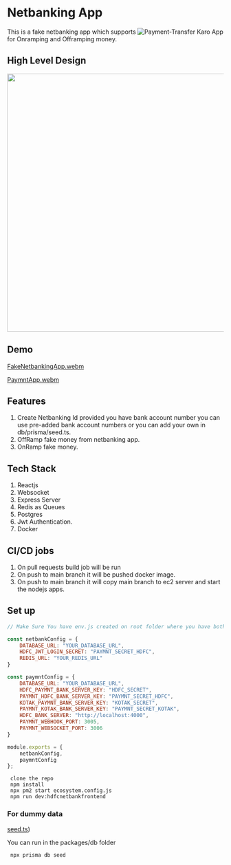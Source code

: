 # Netbanking App

This is a fake netbanking app which supports ![Payment-Transfer Karo App](https://github.com/Arunshaik2001/Paymnt-Transfer-karo) for Onramping and Offramping money.

## High Level Design

<img src=https://github.com/Arunshaik2001/Netbanking/assets/50947867/7610ff0e-4bbf-4baf-9f2c-c057fcc28392 height=600px />

## Demo

[FakeNetbankingApp.webm](https://github.com/Arunshaik2001/Netbanking/assets/50947867/157f1734-7536-4195-a21a-ade9dc6d4ee4)


[PaymntApp.webm](https://github.com/Arunshaik2001/Paymnt-Transfer-karo/assets/50947867/915853c3-3aa0-489f-801d-8ce73030be96)



## Features
 1. Create Netbanking Id provided you have bank account number you can use pre-added bank account numbers or you can add your own in db/prisma/seed.ts.
 2. OffRamp fake money from netbanking app.
 3. OnRamp fake money.


## Tech Stack
 1. Reactjs
 3. Websocket
 4. Express Server
 5. Redis as Queues
 6. Postgres
 7. Jwt Authentication.
 8. Docker


## CI/CD jobs
 1. On pull requests build job will be run
 2. On push to main branch it will be pushed docker image.
 3. On push to main branch it will copy main branch to ec2 server and start the nodejs apps.

## Set up

```js
// Make Sure You have env.js created on root folder where you have both netbanking and paymnt repo.

const netbankConfig = {
    DATABASE_URL: "YOUR_DATABASE_URL",
    HDFC_JWT_LOGIN_SECRET: "PAYMNT_SECRET_HDFC",
    REDIS_URL: "YOUR_REDIS_URL"
}

const paymntConfig = {
    DATABASE_URL: "YOUR_DATABASE_URL",
    HDFC_PAYMNT_BANK_SERVER_KEY: "HDFC_SECRET",
    PAYMNT_HDFC_BANK_SERVER_KEY: "PAYMNT_SECRET_HDFC",
    KOTAK_PAYMNT_BANK_SERVER_KEY: "KOTAK_SECRET",
    PAYMNT_KOTAK_BANK_SERVER_KEY: "PAYMNT_SECRET_KOTAK",
    HDFC_BANK_SERVER: "http://localhost:4000",
    PAYMNT_WEBHOOK_PORT: 3005,
    PAYMNT_WEBSOCKET_PORT: 3006
}

module.exports = {
    netbankConfig,
    paymntConfig
};

```

```
 clone the repo
 npm install
 npx pm2 start ecosystem.config.js
 npm run dev:hdfcnetbankfrontend
```

### For dummy data
[seed.ts](https://github.com/Arunshaik2001/Netbanking/blob/main/packages/db/prisma/seed.ts))

You can run in the packages/db folder
```sh
 npx prisma db seed
